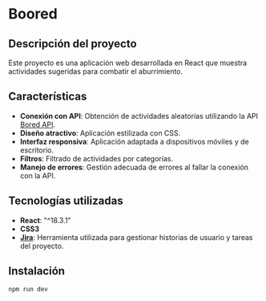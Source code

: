 # Boored

## Descripción del proyecto

Este proyecto es una aplicación web desarrollada en React que muestra actividades sugeridas para combatir el aburrimiento.

## Características

- **Conexión con API**: Obtención de actividades aleatorias utilizando la API [Bored API](https://bored-api.appbrewery.com/).
- **Diseño atractivo**: Aplicación estilizada con CSS.
- **Interfaz responsiva**: Aplicación adaptada a dispositivos móviles y de escritorio.
- **Filtros**: Filtrado de actividades por categorías.
- **Manejo de errores**: Gestión adecuada de errores al fallar la conexión con la API.

## Tecnologías utilizadas

- **React**: "^18.3.1"
- **CSS3**
- [**Jira**](https://isalagu.atlassian.net/jira/software/projects/BR/list?direction=DESC&sortBy=updated&atlOrigin=eyJpIjoiMWZhMzZiZTQ1NDcwNGU3NzkyNjg3MTc1NDg2ZmNlN2MiLCJwIjoiaiJ9): Herramienta utilizada para gestionar historias de usuario y tareas del proyecto.

## Instalación

```bash
npm run dev
```
